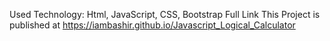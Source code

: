Used Technology: Html, JavaScript, CSS, Bootstrap
Full Link
This Project is published at https://iambashir.github.io/Javascript_Logical_Calculator
